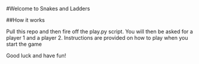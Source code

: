 #Welcome to Snakes and Ladders

##How it works

Pull this repo and then fire off the play.py script. You will then be asked for a player 1 and a player 2. Instructions are provided on how to play when you start the game

Good luck and have fun!